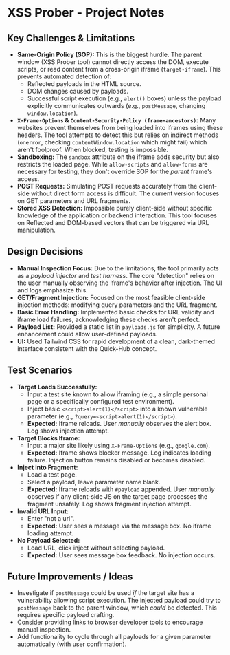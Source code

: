 # XSS Prober - Project Notes

## Key Challenges & Limitations

* **Same-Origin Policy (SOP):** This is the biggest hurdle. The parent window (XSS Prober tool) cannot directly access the DOM, execute scripts, or read content from a cross-origin iframe (`target-iframe`). This prevents automated detection of:
    * Reflected payloads in the HTML source.
    * DOM changes caused by payloads.
    * Successful script execution (e.g., `alert()` boxes) unless the payload explicitly communicates outwards (e.g., `postMessage`, changing `window.location`).
* **`X-Frame-Options` & `Content-Security-Policy (frame-ancestors)`:** Many websites prevent themselves from being loaded into iframes using these headers. The tool attempts to detect this but relies on indirect methods (`onerror`, checking `contentWindow.location` which might fail) which aren't foolproof. When blocked, testing is impossible.
* **Sandboxing:** The `sandbox` attribute on the iframe adds security but also restricts the loaded page. While `allow-scripts` and `allow-forms` are necessary for testing, they don't override SOP for the *parent* frame's access.
* **POST Requests:** Simulating POST requests accurately from the client-side without direct form access is difficult. The current version focuses on GET parameters and URL fragments.
* **Stored XSS Detection:** Impossible purely client-side without specific knowledge of the application or backend interaction. This tool focuses on Reflected and DOM-based vectors that can be triggered via URL manipulation.

## Design Decisions

* **Manual Inspection Focus:** Due to the limitations, the tool primarily acts as a *payload injector* and *test harness*. The core "detection" relies on the user manually observing the iframe's behavior after injection. The UI and logs emphasize this.
* **GET/Fragment Injection:** Focused on the most feasible client-side injection methods: modifying query parameters and the URL fragment.
* **Basic Error Handling:** Implemented basic checks for URL validity and iframe load failures, acknowledging these checks aren't perfect.
* **Payload List:** Provided a static list in `payloads.js` for simplicity. A future enhancement could allow user-defined payloads.
* **UI:** Used Tailwind CSS for rapid development of a clean, dark-themed interface consistent with the Quick-Hub concept.

## Test Scenarios

* **Target Loads Successfully:**
    * Input a test site known to allow iframing (e.g., a simple personal page or a specifically configured test environment).
    * Inject basic `<script>alert(1)</script>` into a known vulnerable parameter (e.g., `?query=<script>alert(1)</script>`).
    * **Expected:** Iframe reloads. User *manually* observes the alert box. Log shows injection attempt.
* **Target Blocks Iframe:**
    * Input a major site likely using `X-Frame-Options` (e.g., `google.com`).
    * **Expected:** Iframe shows blocker message. Log indicates loading failure. Injection button remains disabled or becomes disabled.
* **Inject into Fragment:**
    * Load a test page.
    * Select a payload, leave parameter name blank.
    * **Expected:** Iframe reloads with `#payload` appended. User *manually* observes if any client-side JS on the target page processes the fragment unsafely. Log shows fragment injection attempt.
* **Invalid URL Input:**
    * Enter "not a url".
    * **Expected:** User sees a message via the message box. No iframe loading attempt.
* **No Payload Selected:**
    * Load URL, click inject without selecting payload.
    * **Expected:** User sees message box feedback. No injection occurs.

## Future Improvements / Ideas

* Investigate if `postMessage` could be used *if* the target site has a vulnerability allowing script execution. The injected payload could try to `postMessage` back to the parent window, which *could* be detected. This requires specific payload crafting.
* Consider providing links to browser developer tools to encourage manual inspection.
* Add functionality to cycle through all payloads for a given parameter automatically (with user confirmation).

